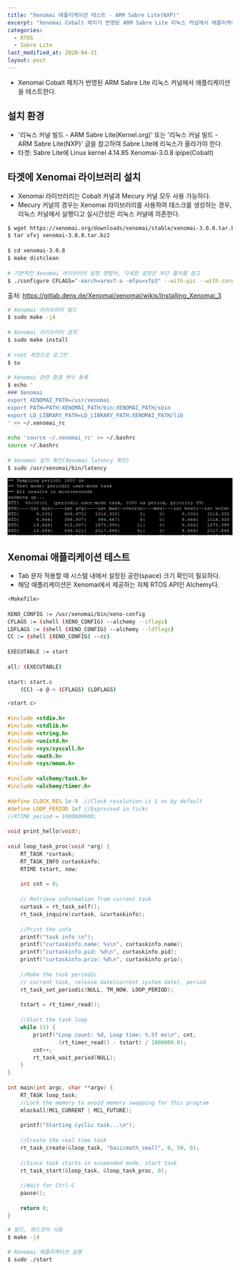 ```yaml
---
title: "Xenomai 애플리케이션 테스트 - ARM Sabre Lite(NXP)"
excerpt: "Xenomai Cobalt 패치가 반영된 ARM Sabre Lite 리눅스 커널에서 애플리케이션을 테스트한다."
categories:
  - RTOS
  - Sabre Lite
last_modified_at: 2020-04-21
layout: post
---
```

- Xenomai Cobalt 패치가 반영된 ARM Sabre Lite 리눅스 커널에서 애플리케이션을 테스트한다.



## 설치 환경
- '리눅스 커널 빌드 - ARM Sabre Lite(Kernel.org)' 또는 '리눅스 커널 빌드 - ARM Sabre Lite(NXP)' 글을 참고하여 Sabre Lite에 리눅스가 올라가야 한다.
- 타겟: Sabre Lite에 Linux kernel 4.14.85 Xenomai-3.0.8 ipipe(Cobalt)



## 타겟에 Xenomai 라이브러리 설치
- Xenomai 라이브러리는 Cobalt 커널과 Mecury 커널 모두 사용 가능하다.
- Mecury 커널의 경우는 Xenomai 라이브러리를 사용하여 태스크를 생성하는 경우, 리눅스 커널에서 실행디고 실시간성은 리눅스 커널에 의존한다.

```bash
$ wget https://xenomai.org/downloads/xenomai/stable/xenomai-3.0.8.tar.bz2
$ tar xfvj xenomai-3.0.8.tar.bz2

$ cd xenomai-3.0.8
$ make distclean

# 기본적인 Xenomai 라이브러리 설정 명령어, 자세한 설정은 하단 출처를 참고
$ ./configure CFLAGS="-march=armv7-a -mfpu=vfp3" --with-pic --with-core=cobalt --enable-smp
```

출처: <https://gitlab.denx.de/Xenomai/xenomai/wikis/Installing_Xenomai_3>

```bash
# Xenomai 라이브러리 빌드
$ sudo make -j4

# Xenomai 라이브러리 설치
$ sudo make install

# root 계정으로 로그인
$ su

# Xenomai 관련 환경 변수 등록
$ echo '
### Xenomai
export XENOMAI_PATH=/usr/xenomai
export PATH=PATH:XENOMAI_PATH/bin:XENOMAI_PATH/sbin
export LD_LIBRARY_PATH=LD_LIBRARY_PATH:XENOMAI_PATH/lib
' >> ~/.xenomai_rc

echo 'source ~/.xenomai_rc' >> ~/.bashrc
source ~/.bashrc

# Xenomai 설치 확인(Xenomai latency 확인)
$ sudo /usr/xenomai/bin/latency
```

![image](/assets/img/2020-04-21-Xenomai2/image1.png)



## Xenomai 애플리케이션 테스트
- Tab 문자 적용할 때 시스템 내에서 설정된 공란(space) 크기 확인이 필요하다.
- 해당 애플리케이션은 Xenomai에서 제공하는 자체 RTOS API인 Alchemy다.

```bash
<Makefile>

XENO_CONFIG := /usr/xenomai/bin/xeno-config
CFLAGS := (shell (XENO_CONFIG) --alchemy --cflags)
LDFLAGS := (shell (XENO_CONFIG) --alchemy --ldflags)
CC := (shell (XENO_CONFIG) --cc)

EXECUTABLE := start

all: (EXECUTABLE)

start: start.c
	(CC) -o @ < (CFLAGS) (LDFLAGS)
```

```c
<start.c>

#include <stdio.h>
#include <stdlib.h>
#include <string.h>
#include <unistd.h>
#include <sys/syscall.h>
#include <math.h>
#include <sys/mman.h>

#include <alchemy/task.h>
#include <alchemy/timer.h>

#define CLOCK_RES 1e-9  //Clock resolution is 1 ns by default
#define LOOP_PERIOD 1e7 //Expressed in ticks
//RTIME period = 1000000000;

void print_hello(void);

void loop_task_proc(void *arg) {
	RT_TASK *curtask;
	RT_TASK_INFO curtaskinfo;
	RTIME tstart, now;

	int cnt = 0;

	// Retrieve information from current task
	curtask = rt_task_self();
	rt_task_inquire(curtask, &curtaskinfo);

	//Print the info
	printf("task info \n");
	printf("curtaskinfo.name: %s\n", curtaskinfo.name);
	printf("curtaskinfo.pid: %d\n", curtaskinfo.pid);
	printf("curtaskinfo.prio: %d\n", curtaskinfo.prio);

	//Make the task periodic
	// current task, release date(current system date), period
	rt_task_set_periodic(NULL, TM_NOW, LOOP_PERIOD);

	tstart = rt_timer_read();

	//Start the task loop
	while (1) {
		printf("Loop count: %d, Loop time: %.5f ms\n", cnt,
				(rt_timer_read() - tstart) / 1000000.0);
		cnt++;
		rt_task_wait_period(NULL);
	}
}

int main(int argc, char **argv) {
	RT_TASK loop_task;
	//Lock the memory to avoid memory swapping for this program
	mlockall(MCL_CURRENT | MCL_FUTURE);

	printf("Starting cyclic task...\n");

	//Create the real time task
	rt_task_create(&loop_task, "basicmath_small", 0, 50, 0);

	//Since task starts in suspended mode, start task
	rt_task_start(&loop_task, &loop_task_proc, 0);

	//Wait for Ctrl-C
	pause();

	return 0;
}
```

```bash
# 빌드, 쿼드코어 사용
$ make -j4

# Xenomai 애플리케이션 실행
$ sudo ./start
```